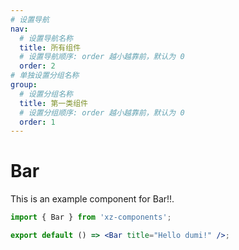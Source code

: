 ```yaml
---
# 设置导航
nav:
  # 设置导航名称
  title: 所有组件
  # 设置导航顺序: order 越小越靠前，默认为 0
  order: 2
# 单独设置分组名称
group:
  # 设置分组名称
  title: 第一类组件
  # 设置分组顺序: order 越小越靠前，默认为 0
  order: 1
---
```


# Bar

This is an example component for Bar!!.

```jsx
import { Bar } from 'xz-components';

export default () => <Bar title="Hello dumi!" />;
```
